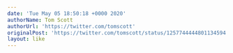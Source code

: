 ```yaml
---
date: 'Tue May 05 18:50:18 +0000 2020'
authorName: Tom Scott
authorUrl: 'https://twitter.com/tomscott'
originalPost: 'https://twitter.com/tomscott/status/1257744444801134594'
layout: like
---
```


